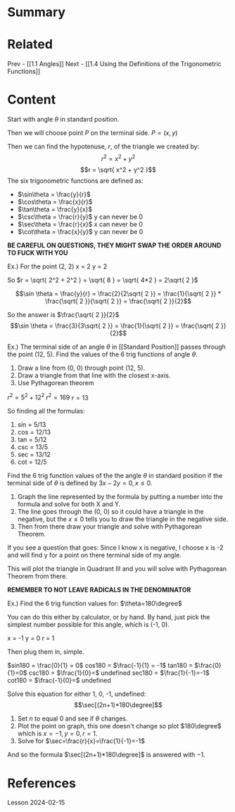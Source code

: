 # Summary
# Related
Prev - [[1.1 Angles]]
Next - [[1.4 Using the Definitions of the Trigonometric Functions]]
# Content

Start with angle $\theta$ in standard position.

Then we will choose point *P* on the terminal side.
$P = (x,y)$

Then we can find the hypotenuse, *r*, of the triangle we created by:
$$r^2 = x^2 + y^2$$
$$r = \sqrt{ x^2 + y^2 }$$
The six trigonometric functions are defined as:
- $\sin\theta = \frac{y}{r}$
- $\cos\theta = \frac{x}{r}$
- $\tan\theta = \frac{y}{x}$
- $\csc\theta = \frac{r}{y}$ y can never be 0
- $\sec\theta = \frac{r}{x}$ x can never be 0
- $\cot\theta = \frac{x}{y}$ y can never be 0

**BE CAREFUL ON QUESTIONS, THEY MIGHT SWAP THE ORDER AROUND TO FUCK WITH YOU**

Ex.) For the point (2, 2)
x = 2
y = 2

So $r = \sqrt{ 2^2 + 2^2 } = \sqrt{ 8 } = \sqrt{ 4*2 } = 2\sqrt{ 2 }$

$$\sin \theta = \frac{y}{r} = \frac{2}{2\sqrt{ 2 }} = \frac{1}{\sqrt{ 2 }} * \frac{\sqrt{ 2 }}{\sqrt{ 2 }} = \frac{\sqrt{ 2 }}{2}$$

So the answer is $\frac{\sqrt{ 2 }}{2}$ $$\sin \theta = \frac{3}{3\sqrt{ 2 }} = \frac{1}{\sqrt{ 2 }} = \frac{\sqrt{ 2 }}{2}$$

Ex.) The terminal side of an angle $\theta$ in [[Standard Position]] passes through the point (12, 5). Find the values of the 6 trig functions of angle $\theta$.

1. Draw a line from (0, 0) through point (12, 5).
2. Draw a triangle from that line with the closest x-axis.
3. Use Pythagorean theorem

$r^2 = 5^2 + 12^2$
$r^2 = 169$
$r = 13$

So finding all the formulas:
1. sin = 5/13
2. cos = 12/13
3. tan = 5/12
4. csc = 13/5
5. sec = 13/12
6. cot = 12/5

Find the 6 trig function values of the the angle $\theta$ in standard position if the terminal side of $\theta$ is defined by $3x-2y=0, x\leq 0$.

1. Graph the line represented by the formula by putting a number into the formula and solve for both X and Y.
2. The line goes through the (0, 0) so it could have a triangle in the negative, but  the $x\leq 0$ tells you to draw the triangle in the negative side.
3. Then from there draw your triangle and solve with Pythagorean Theorem.

If you see a question that goes: Since I know x is negative, I choose x is -2 and will find y for a point on there terminal side of my angle.

This will plot the triangle in Quadrant III and you will solve with Pythagorean Theorem from there.

**REMEMBER TO NOT LEAVE RADICALS IN THE DENOMINATOR**

Ex.) Find the 6 trig function values for: $\theta=180\degree$

You can do this either by calculator, or by hand.
By hand, just pick the simplest number possible for this angle, which is (-1, 0).

x = -1
y = 0
r = 1

Then plug them in, simple.

$sin180 = \frac{0}{1} = 0$
cos180 = $\frac{-1}{1} = -1$
tan180 = $\frac{0}{1}=0$
csc180 = $\frac{1}{0}=$ undefined
sec180 = $\frac{1}{-1}=-1$
cot180 = $\frac{-1}{0}=$ undefined

Solve this equation for either 1, 0, -1, undefined:$$\sec[(2n+1)*180\degree]$$

1. Set $n$ to equal 0 and see if $\theta$ changes.
2. Plot the point on graph, this one doesn't change so plot $180\degree$ which is $x=-1,y=0,r=1$.
3. Solve for $\sec=\frac{r}{x}=\frac{1}{-1}=-1$

And so the formula $\sec[(2n+1)*180\degree]$ is answered with $-1$.

# References

Lesson 2024-02-15